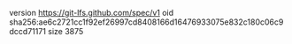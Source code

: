 version https://git-lfs.github.com/spec/v1
oid sha256:ae6c2721cc1f92ef26997cd8408166d16476933075e832c180c06c9dccd71171
size 3875
